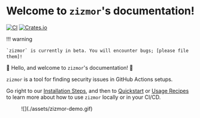 # Welcome to `zizmor`'s documentation!

[![CI](https://github.com/woodruffw/zizmor/actions/workflows/ci.yml/badge.svg)](https://github.com/woodruffw/zizmor/actions/workflows/ci.yml)
[![Crates.io](https://img.shields.io/crates/v/zizmor)](https://crates.io/crates/zizmor)

!!! warning

    `zizmor` is currently in beta. You will encounter bugs; [please file them]!

[please file them]: https://github.com/woodruffw/zizmor/issues/new

:rainbow: Hello, and welcome to `zizmor`'s documentation! :rainbow:

`zizmor` is a tool for finding security issues in GitHub Actions setups.

Go right to our [Installation Steps](./installation.md), and then to
[Quickstart](./quickstart.md) or [Usage Recipes](./usage.md) to
learn more about how to use `zizmor` locally or in your CI/CD.

<figure markdown="1">
![](./assets/zizmor-demo.gif)
</figure>
